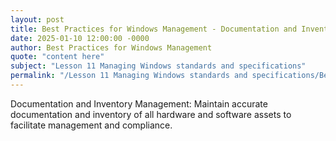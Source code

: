 ```yaml
---
layout: post
title: Best Practices for Windows Management - Documentation and Inventory Management
date: 2025-01-10 12:00:00 -0000
author: Best Practices for Windows Management
quote: "content here"
subject: "Lesson 11 Managing Windows standards and specifications"
permalink: "/Lesson 11 Managing Windows standards and specifications/Best Practices for Windows Management/Best Practices for Windows Management - Documentation and Inventory Management"
---
```


Documentation and Inventory Management: Maintain accurate documentation and inventory of all hardware and software assets to facilitate management and compliance.
